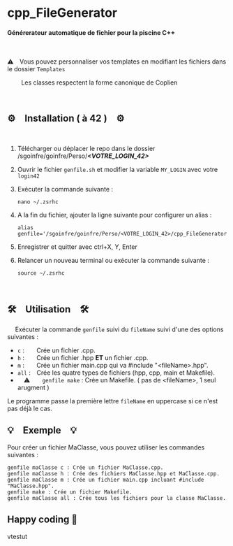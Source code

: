 # cpp_FileGenerator

#### Générerateur automatique de fichier pour la piscine C++
&emsp;


⚠️&emsp;Vous pouvez personnaliser vos templates en modifiant les fichiers dans le dossier `Templates`

&emsp;
&emsp;Les classes respectent la forme canonique de Coplien

&emsp;
## ⚙️&emsp;Installation ( à 42 )&emsp;⚙️
&emsp;
1.  Télécharger ou déplacer le repo dans le dossier /sgoinfre/goinfre/Perso/***\<VOTRE_LOGIN_42\>***

2. Ouvrir le fichier `genfile.sh` et modifier la variable `MY_LOGIN` avec votre `login42` 

3. Exécuter la commande suivante :

       nano ~/.zsrhc

4. A la fin du fichier, ajouter la ligne suivante pour configurer un alias :

       alias genfile='/sgoinfre/goinfre/Perso/<VOTRE_LOGIN_42>/cpp_FileGenerator/genfile.sh'

5. Enregistrer et quitter avec ctrl+X, Y, Enter
   
6. Relancer un nouveau terminal ou exécuter la commande suivante :

       source ~/.zsrhc

&emsp;
##  🛠️&emsp;Utilisation&emsp;🛠️
&emsp;
Exécuter la commande `genfile` suivi du `fileName` suivi d'une des options suivantes :
- `c` :&emsp;&emsp;Crée un fichier .cpp.
- `h` :&emsp;&emsp;Crée un fichier .hpp **ET** un fichier .cpp.
- `m` :&emsp;&emsp;Crée un fichier main.cpp qui va \#include "\<fileName\>.hpp".
- `all` :&emsp;Crée les quatre types de fichiers (hpp, cpp, main et Makefile).
- &emsp;⚠️&emsp;&emsp;`genfile make` : Crée un Makefile. ( pas de \<fileName\>, 1 seul arugment )

Le programme passe la première lettre `fileName` en uppercase si ce n'est pas déjà le cas.
&emsp;
## 💡&emsp;Exemple&emsp;💡

Pour créer un fichier MaClasse, vous pouvez utiliser les commandes suivantes :

    genfile maClasse c : Crée un fichier MaClasse.cpp.
    genfile maClasse h : Crée des fichiers MaClasse.hpp et MaClasse.cpp.
    genfile maClasse m : Crée un fichier main.cpp incluant #include "MaClasse.hpp".
    genfile make : Crée un fichier Makefile.
    genfile maClasse all : Crée tous les fichiers pour la classe MaClasse.

## Happy coding 🚀

vtestut
